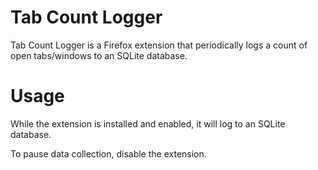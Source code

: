 # Tab Count Logger

Tab Count Logger is a Firefox extension that periodically logs a count of open tabs/windows to an SQLite database.

# Usage
While the extension is installed and enabled, it will log to an SQLite database.

To pause data collection, disable the extension.